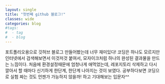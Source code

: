 ```yaml
---
layout: single
title: "첫번째 github 블로그!"
classes: wide
categories: blog
#tags:
#  - tag
#  - blog
---
```


포트폴리오용으로 깃허브 블로그 만들어봤는데 너무 재미있다!
코딩은 하나도 모르지만 인터넷에서 검색해보면서 이것저것 붙여서, 모자이크처럼 하나의 완성된 결과물을 만드는 느낌이다.
처음에 환경설정때문에 엄청나게 애먹었는데, 레포지토리 삭제하고 다시 깔아서 할 때마다 신기하게 한단계, 한단계 나아지는 것이 보였다.
공부하다보면 코딩으로 실험 짜는 것도 언젠가 가능하지 않을까! 하고 기대해보는 입문자^^
